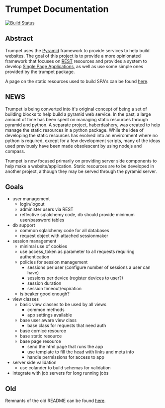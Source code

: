  # Trumpet Documentation

[![Build Status](https://travis-ci.org/umeboshi2/trumpet.png?branch=master)](https://travis-ci.org/umeboshi2/trumpet)




## Abstract

Trumpet uses the [Pyramid](http://www.pylonsproject.org/) framework 
to provide services to help build websites.  The goal of this project is 
to provide a more opinionated framework that focuses on [REST](http://en.wikipedia.org/wiki/Representational_state_transfer) resources and provides a 
system to develop [Single Page Applications](http://en.wikipedia.org/wiki/Single-page_application), as well as use some simple ones provided by the 
trumpet package.

A page on the static resources used to build SPA's can be found [here](https://github.com/umeboshi2/trumpet/blob/master/docs/TrumpetStaticResources.md).

## NEWS

Trumpet is being converted into it's original concept of being a 
set of building blocks to help build a pyramid web service.  In the past, 
a large amount of time has been spent on managing static resources 
through pyramid and python.  A separate project, haberdashery, was created 
to help manage the static resources in a python package.  While the idea 
of developing the static resources has evolved into an environment where 
no python is required, except for a few development scripts, many of the 
ideas used previously have been made obsolescent by using nodejs and 
compass.

Trumpet is now focused primarily on providing server side components to 
help make a website/application.  Static resources are to be developed 
in another project, although they may be served through the pyramid 
server.

## Goals

- user management
  - login/logout
  - administer users via REST
  - reflective sqlalchemy code, db should provide minimum user/password tables
- db support
  - common sqlalchemy code for all databases
  - request object with attached sessionmaker
- session management
  - minimal use of cookies
  - use access_token as parameter to all requests requiring authentication
  - policies for session management
    - sessions per user (configure number of sessions a user can have)
    - sessions per device (register devices to user?)
    - session duration
    - session timeout/expiration
  - is beaker good enough?
- view classes
  - basic view classes to be used by all views
    - common methods
    - app settings available
  - base user aware view class
    - base class for requests that need auth
  - base cornice resource
  - base static resource
  - base page resource
    - send the html page that runs the app
    - use template to fill the head with links and meta info
    - handle permissions for access to app
- server side validation
  - use colander to build schemas for validation
- integrate with job servers for long running jobs

  
## Old

Remnants of the old README can be found [here](https://github.com/umeboshi2/trumpet/blob/master/docs/misc.md).
